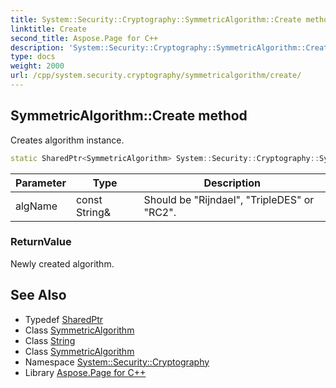 ```yaml
---
title: System::Security::Cryptography::SymmetricAlgorithm::Create method
linktitle: Create
second_title: Aspose.Page for C++
description: 'System::Security::Cryptography::SymmetricAlgorithm::Create method. Creates algorithm instance in C++.'
type: docs
weight: 2000
url: /cpp/system.security.cryptography/symmetricalgorithm/create/
---
```

## SymmetricAlgorithm::Create method


Creates algorithm instance.

```cpp
static SharedPtr<SymmetricAlgorithm> System::Security::Cryptography::SymmetricAlgorithm::Create(const String &algName)
```


| Parameter | Type | Description |
| --- | --- | --- |
| algName | const String\& | Should be "Rijndael", "TripleDES" or "RC2". |

### ReturnValue

Newly created algorithm.

## See Also

* Typedef [SharedPtr](../../../system/sharedptr/)
* Class [SymmetricAlgorithm](../)
* Class [String](../../../system/string/)
* Class [SymmetricAlgorithm](../)
* Namespace [System::Security::Cryptography](../../)
* Library [Aspose.Page for C++](../../../)
